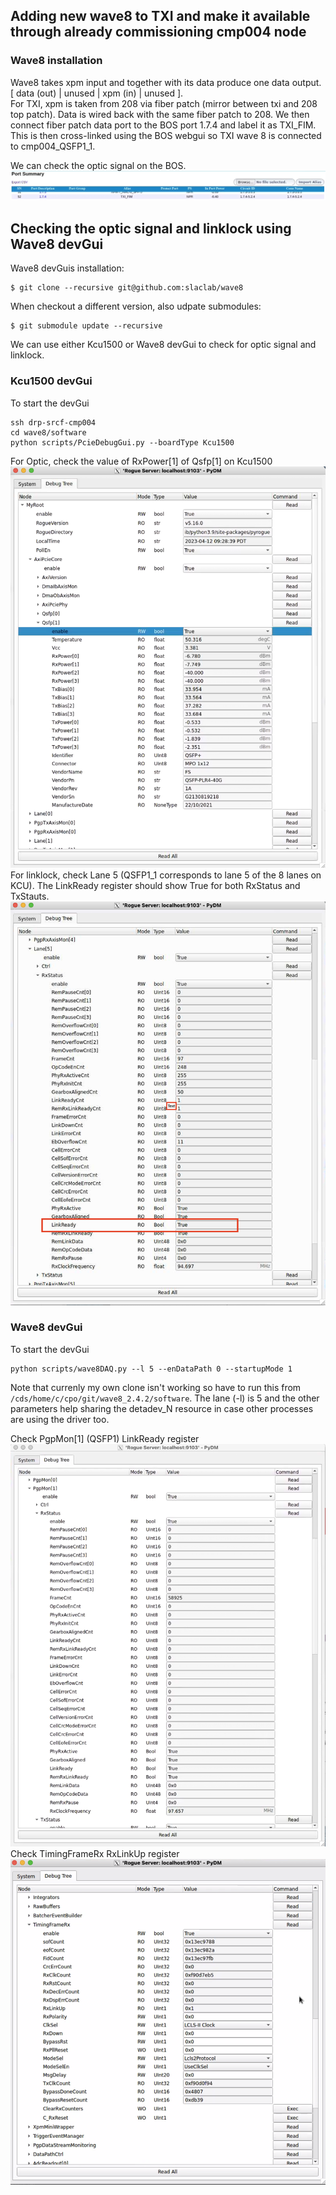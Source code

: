 ## Adding new wave8 to TXI and make it available through already commissioning cmp004 node 
### Wave8 installation 
Wave8 takes xpm input and together with its data produce one data output.  
[ data (out) | unused | xpm (in) | unused ].  
For TXI, xpm is taken from 208 via fiber patch (mirror between txi and 208 top patch). Data is wired back with the same fiber patch to 208. 
We then connect fiber patch data port to the BOS port 1.7.4 and label it as TXI_FIM. This is then cross-linked using the BOS webgui so TXI
wave 8 is connected to cmp004_QSFP1_1.

We can check the optic signal on the BOS. 
![ins05_BOS_TXI_Wave8](/psdaq/images/ins05_BOS_TXI_Wave8.png)
## Checking the optic signal and linklock using Wave8 devGui
Wave8 devGuis installation:
```
$ git clone --recursive git@github.com:slaclab/wave8
```
When checkout a different version, also udpate submodules:
```
$ git submodule update --recursive
```
We can use either Kcu1500 or Wave8 devGui to check for optic signal and linklock.
### Kcu1500 devGui
To start the devGui
```
ssh drp-srcf-cmp004
cd wave8/software
python scripts/PcieDebugGui.py --boardType Kcu1500
```
For Optic, check the value of RxPower[1] of Qsfp[1] on Kcu1500
![ins05_devgui_kcu1500_QSFP1_1](/psdaq/images/ins05_devgui_kcu1500_QSFP1_1.png)
For linklock, check Lane 5 (QSFP1_1 corresponds to lane 5 of the 8 lanes on KCU). 
The LinkReady register should show True for both RxStatus and TxStauts. 
![ins05_devGui_kcu1500_Lane5_LinkReady](/psdaq/images/ins05_devGui_kcu1500_Lane5_LinkReady.png)
### Wave8 devGui
To start the devGui
```
python scripts/wave8DAQ.py --l 5 --enDataPath 0 --startupMode 1
```
Note that currenly my own clone isn't working so have to run this from `/cds/home/c/cpo/git/wave8_2.4.2/software`. The lane (-l) is 5 and the other parameters help sharing the detadev_N resource in case other processes are using the driver too.

Check PgpMon[1] (QSFP1) LinkReady register
![ins05_wave8gui_LinkReady](/psdaq/images/ins05_wave8gui_LinkReady.png)
Check TimingFrameRx RxLinkUp register
![ins05_wave8gui_TimingFrameRx_RxLinkUp](/psdaq/images/ins05_wave8gui_TimingFrameRx_RxLinkUp.png)





